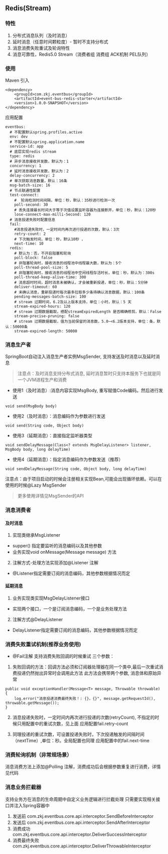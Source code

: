 ## Redis(Stream)

### 特性
1. 分布式消息队列（及时消息）
2. 延时消息（任意时间颗粒度）- 暂时不支持分布式
3. 消息消费失败重试及轮询特性
4. 消息可靠性，Redis5.0 Stream（消费者组 消费组 ACK机制 PEL队列）

### 使用

Maven 引入
````
<dependency>
    <groupId>com.zkj.eventbus</groupId>
    <artifactId>event-bus-redis-starter</artifactId>
    <version>1.0.0-SNAPSHOT</version>
</dependency>
````

应用配置
````
eventbus:
  # 不配置默认spring.profiles.active
  env: dev
  # 不配置默认spring.application.name
  service-id: app
  # 底层实现redis stream
  type: redis
  # 异步消息接收并发数，默认为：1
  concurrency: 1
  # 延时消息接收并发数，默认为：2
  delay-concurrency: 2
  # 单次获取消息数量，默认：16条
  msg-batch-size: 16
  # 节点联通性配置
  test-connect:
    #  轮询检测时间间隔，单位：秒，默认：35秒进行检测一次
    poll-second: 30
    # 丢失连接最长时间大于等于次值设置监听容器为连接断开，单位：秒，默认：120秒
    lose-connect-max-milli-Second: 120
  # 消息投递失败时配置信息
  fail:
    #消息投递失败时，一定时间内再次进行投递的次数，默认：3次
    retry-count: 2
    # 下次触发时间，单位：秒，默认10秒 ，
    next-time: 10
  redis:
    # 默认为：否，不开启阻塞和轮询
    poll-block: false
    # 非阻塞轮询时，接收消息的线程池中线程最大数，默认为：5个
    poll-thread-pool-size: 5
    # 非阻塞轮询时，接收消息的线程池中空闲线程存活时长，单位：秒，默认为：300s
    poll-thread-keep-alive-time: 300
    # 消息超时时间，超时消息未被确认，才会被重新投递，单位：秒，默认：5分钟
    deliver-timeout: 60
    # 未确认消息，重新投递时每次最多拉取多少条待确认消息数据，默认：100条
    pending-messages-batch-size: 100
    # stream 过期时间，6.2及以上版本支持，单位：小时，默认：5 天
    stream-expired-hours: 120
    # stream 过期数据截取，搭配streamExpiredLength 是否精确修剪，默认：False
    stream-precise-pruning: false
    # stream 过期数据截取，值为当前保留的消息数，5.0~<6.2版本支持，单位：条，默认：50000条
    stream-expired-length: 50000

````

### 消息生产者

SpringBoot自动注入消息生产者实例MsgSender, 支持发送及时消息以及延时消息
> 注意点：及时消息支持分布式消息, 延时消息暂时只支持本服务下也就是同一个JVM进程生产和消费

* 使用1（及时消息）:消息内容实现MsgBody, 重写赋值Code编码。然后进行发送
````
void send(MsgBody body) 
````

* 使用2（及时消息）：消息编码作为参数进行发送
````
void send(String code, Object body)
````

* 使用3（延期消息）：直接指定监听器类型
````
void sendDelayMessage(Class<? extends MsgDelayListener> listener, MsgBody body, long delayTime)
````

* 使用4（延期消息）：指定消息编码作为参数发送（推荐）
````
void sendDelayMessage(String code, Object body, long delayTime)
````

注意点：由于项目启动的时候会注册相关实现Bean,可能会出现循环依赖。可以在使用的时候@Lazy MsgSender

> 更多使用详情见MsgSender的API

### 消息消费者

#### 及时消息

1. 实现类继承MsgListener<T>
* supper() 指定要监听的消息编码以及其他参数
* 业务实现void onMessage(Message<T> message) 方法

2. 注解方式-处理方法实现添加@Listener 注解
* @Listener指定需要订阅的消息编码，其他参数根据情况而定


#### 延期消息
1. 业务实现类实现MsgDelayListener<T>接口
* 实现两个接口，一个是订阅消息编码，一个是业务处理方法

2. 注解方式@DelayListener
* DelayListener指定需要订阅的消息编码，其他参数根据情况而定

### 消费失败重试机制(推荐业务使用)
* @Fail注解 支持消费失败回调的时候重试
三个参数：
1. 失败回调的方法：回调方法必须和订阅器处理器在同一个类中,最后一次重试消费投递仍然抛出异常时会调用此方法
此方法会携带两个参数, 消息体和原始异常
````
public void exceptionHandler(Message<T> message, Throwable throwable) {
    log.error("消息投递消费最终失败！: {}，{}", message.getRequestId(), throwable.getMessage());
}
````

2. 消息投递失败时，一定时间内再次进行投递的次数(retryCount), 不指定的时候只用配置中的重试次数，见上面
应用配置fail.retry-count

3. 同理投递的重试次数，可设置投递失败时，下次投递触发的间隔时间（nextTime）,单位：秒。全局配置也同理
应用配置中的fail.next-time

   
### 消费轮询机制（非常规场景）
消息消费方法上添加@Polling 注解，消费成功后会根据参数重复进行消费，详情见代码


### 消息业务拦截器
支持业务方在消息的生命周期中自定义业务逻辑进行拦截处理
只需要实现相关接口并注入Spring容器中
1. 发送前 com.zkj.eventbus.core.api.interceptor.SendBeforeInterceptor
2. 发送后 com.zkj.eventbus.core.api.interceptor.SendAfterInterceptor
3. 消费成功 com.zkj.eventbus.core.api.interceptor.DeliverSuccessInterceptor
4. 消费最终失败 com.zkj.eventbus.core.api.interceptor.DeliverThrowableInterceptor





